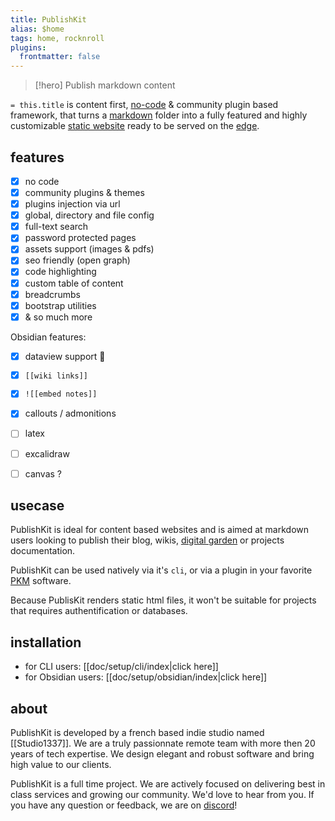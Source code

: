 ```yaml
---
title: PublishKit
alias: $home
tags: home, rocknroll
plugins:
  frontmatter: false
---
```


> [!hero] Publish markdown content

`= this.title` is content first, [no-code](https://en.wikipedia.org/wiki/No-code_development_platform) & community plugin based framework, that turns a [markdown](https://en.wikipedia.org/wiki/Markdown) folder into a fully featured and highly customizable [static website](https://en.wikipedia.org/wiki/Static_web_page) ready to be served on the [edge](https://en.wikipedia.org/wiki/Edge_computing).


## features

- [x] no code
- [x] community plugins & themes
- [x] plugins injection via url
- [x] global, directory and file config
- [x] full-text search
- [x] password protected pages
- [x] assets support (images & pdfs)
- [x] seo friendly (open graph)
- [x] code highlighting
- [x] custom table of content
- [x] breadcrumbs
- [x] bootstrap utilities
- [x] & so much more

Obsidian features: 

- [x] dataview support 🥳
- [x] `[[wiki links]]`
- [x] `![[embed notes]]`
- [x] callouts / admonitions
- [ ] latex
- [ ] excalidraw
- [ ] canvas ?


## usecase

PublishKit is ideal for content based websites and is aimed at markdown users looking to publish their blog, wikis, [digital garden](https://github.com/MaggieAppleton/digital-gardeners) or projects documentation.

PublishKit can be used natively via it's `cli`, or via a plugin in your favorite [PKM](https://en.wikipedia.org/wiki/Personal_knowledge_management) software.

Because PublisKit renders static html files, it won't be suitable for projects that requires authentification or databases.

## installation

- for CLI users: [[doc/setup/cli/index|click here]]
- for Obsidian users: [[doc/setup/obsidian/index|click here]]


## about

PublishKit is developed by a french based indie studio named [[Studio1337]]. We are a truly passionnate remote team with more then 20 years of tech expertise. We  design elegant and robust software and bring high value to our clients.

PublishKit is a full time project. We are actively focused on delivering best in class services and growing our community. We'd love to hear from you. If you have any question or feedback, we are on [discord](https://discord.gg/XMgVPajeT9)!

